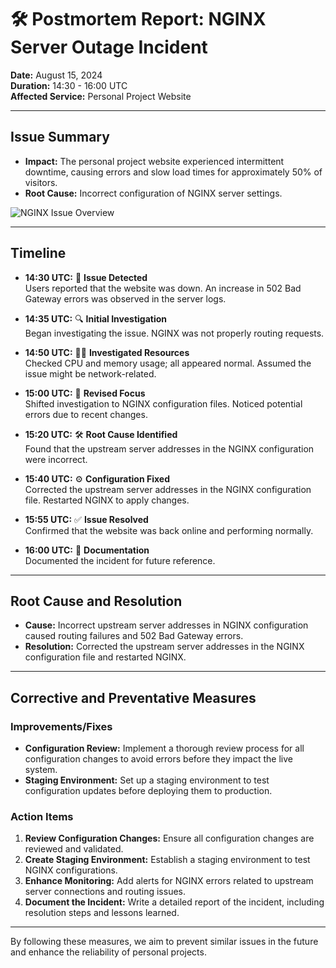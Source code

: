 # 🛠️ Postmortem Report: NGINX Server Outage Incident

**Date:** August 15, 2024  
**Duration:** 14:30 - 16:00 UTC  
**Affected Service:** Personal Project Website  

---

## Issue Summary

- **Impact:** The personal project website experienced intermittent downtime, causing errors and slow load times for approximately 50% of visitors.
- **Root Cause:** Incorrect configuration of NGINX server settings.

![NGINX Issue Overview](./url?sa=i)  

---

## Timeline

- **14:30 UTC:** 🚨 **Issue Detected**  
  Users reported that the website was down. An increase in 502 Bad Gateway errors was observed in the server logs.

- **14:35 UTC:** 🔍 **Initial Investigation**  
  Began investigating the issue. NGINX was not properly routing requests.

- **14:50 UTC:** 🕵️‍♂️ **Investigated Resources**  
  Checked CPU and memory usage; all appeared normal. Assumed the issue might be network-related.

- **15:00 UTC:** 🔄 **Revised Focus**  
  Shifted investigation to NGINX configuration files. Noticed potential errors due to recent changes.

- **15:20 UTC:** 🛠️ **Root Cause Identified**  
  Found that the upstream server addresses in the NGINX configuration were incorrect.

- **15:40 UTC:** ⚙️ **Configuration Fixed**  
  Corrected the upstream server addresses in the NGINX configuration file. Restarted NGINX to apply changes.

- **15:55 UTC:** ✅ **Issue Resolved**  
  Confirmed that the website was back online and performing normally.

- **16:00 UTC:** 📝 **Documentation**  
  Documented the incident for future reference.

---

## Root Cause and Resolution

- **Cause:** Incorrect upstream server addresses in NGINX configuration caused routing failures and 502 Bad Gateway errors.
- **Resolution:** Corrected the upstream server addresses in the NGINX configuration file and restarted NGINX.

---

## Corrective and Preventative Measures

### Improvements/Fixes

- **Configuration Review:** Implement a thorough review process for all configuration changes to avoid errors before they impact the live system.
- **Staging Environment:** Set up a staging environment to test configuration updates before deploying them to production.

### Action Items

1. **Review Configuration Changes:** Ensure all configuration changes are reviewed and validated.
2. **Create Staging Environment:** Establish a staging environment to test NGINX configurations.
3. **Enhance Monitoring:** Add alerts for NGINX errors related to upstream server connections and routing issues.
4. **Document the Incident:** Write a detailed report of the incident, including resolution steps and lessons learned.

---

By following these measures, we aim to prevent similar issues in the future and enhance the reliability of personal projects.
